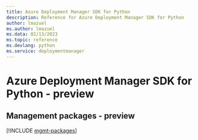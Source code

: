 ```yaml
---
title: Azure Deployment Manager SDK for Python
description: Reference for Azure Deployment Manager SDK for Python
author: lmazuel
ms.author: lmazuel
ms.data: 02/13/2023
ms.topic: reference
ms.devlang: python
ms.service: deploymentmanager
---
```

# Azure Deployment Manager SDK for Python - preview

## Management packages - preview
[!INCLUDE [mgmt-packages](deployment-manager-mgmt-index.md)]